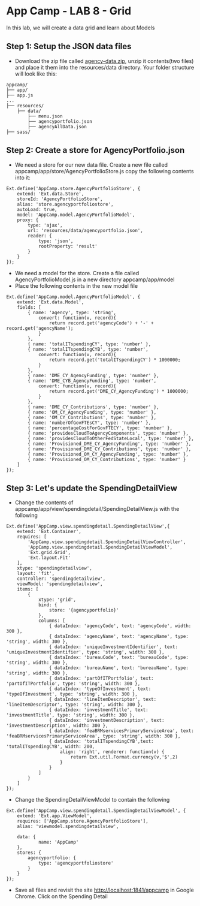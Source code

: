 # App Camp - LAB 8 - Grid

In this lab, we will create a data grid and learn about Models

## Step 1: Setup the JSON data files

* Download the zip file called [agency-data.zip](agency-data.zip), unzip it contents(two files) and place it them into the resources/data directory. Your folder structure will look like this:

```
appcamp/
├── app/
├── app.js
...
├── resources/
    ├── data/
        ├── menu.json
        ├── agencyportfolio.json
        ├── agencyAllData.json		
├── sass/
```

## Step 2: Create a store for AgencyPortfolio.json

* We need a store for our new data file. Create a new file called appcamp/app/store/AgencyPortfolioStore.js copy the following contents into it:

```
Ext.define('AppCamp.store.AgencyPortfolioStore', {
	extend: 'Ext.data.Store',
	storeId: 'AgencyPortfolioStore',
	alias: 'store.agencyportfoliostore',
	autoLoad: true,
	model: 'AppCamp.model.AgencyPortfolioModel',
	proxy: {
		type: 'ajax',
		url: 'resources/data/agencyportfolio.json',
		reader: {
			type: 'json',
			rootProperty: 'result'
		}
	}
});
```

* We need a model for the store. Create a file called AgencyPortfolioModel.js in a new directory appcamp/app/model
* Place the following contents in the new model file 
```
Ext.define('AppCamp.model.AgencyPortfolioModel', {
	extend: 'Ext.data.Model',
	fields: [
		{ name: 'agency', type: 'string',
			convert: function(v, record){
				return record.get('agencyCode') + '-' + record.get('agencyName');
			}
		},
		{ name: 'totalITspendingCY', type: 'number' }, 
		{ name: 'totalITspendingCYB', type: 'number',
			convert: function(v, record){
				return record.get('totalITspendingCY') * 1000000;
			}
		},
		{ name: 'DME_CY_AgencyFunding', type: 'number' }, 
		{ name: 'DME_CYB_AgencyFunding', type: 'number',
			convert: function(v, record){
				return record.get('DME_CY_AgencyFunding') * 1000000;
			}
		},
		{ name: 'DME_CY_Contributions', type: 'number' }, 
		{ name: 'OM_CY_AgencyFunding', type: 'number' }, 
		{ name: 'OM_CY_Contributions', type: 'number' }, 
		{ name: 'numberOfGovFTEsCY', type: 'number' }, 
		{ name: 'percentageCostForGovFTECY', type: 'number' }, 
		{ name: 'providesCloudToAgencyComponents', type: 'number' }, 
		{ name: 'providesCloudToOtherFedStateLocal', type: 'number' }, 
		{ name: 'Provisioned_DME_CY_AgencyFunding', type: 'number' }, 
		{ name: 'Provisioned_DME_CY_Contributions', type: 'number' }, 
		{ name: 'Provisioned_OM_CY_AgencyFunding', type: 'number' }, 
		{ name: 'Provisioned_OM_CY_Contributions', type: 'number' }
	]
});
``` 

## Step 3: Let's update the SpendingDetailView

* Change the contents of appcamp/app/view/spendingdetail/SpendingDetailView.js with the following

```
Ext.define('AppCamp.view.spendingdetail.SpendingDetailView',{
    extend: 'Ext.Container',
	requires: [
		'AppCamp.view.spendingdetail.SpendingDetailViewController',
		'AppCamp.view.spendingdetail.SpendingDetailViewModel',
		'Ext.grid.Grid',
		'Ext.layout.Fit'
	],
    xtype: 'spendingdetailview',
    layout: 'fit',
    controller: 'spendingdetailview',
    viewModel: 'spendingdetailview',    
    items: [
        {
            xtype: 'grid',
            bind: {
                store: '{agencyportfolio}'
            },
            columns: [
                { dataIndex: 'agencyCode', text: 'agencyCode', width: 300 },
                { dataIndex: 'agencyName', text: 'agencyName', type: 'string', width: 300 },
                { dataIndex: 'uniqueInvestmentIdentifier', text: 'uniqueInvestmentIdentifier', type: 'string', width: 300 },
                { dataIndex: 'bureauCode', text: 'bureauCode', type: 'string', width: 300 },
                { dataIndex: 'bureauName', text: 'bureauName', type: 'string', width: 300 },
                { dataIndex: 'partOfITPortfolio', text: 'partOfITPortfolio', type: 'string', width: 300 },
                { dataIndex: 'typeOfInvestment', text: 'typeOfInvestment', type: 'string', width: 300 },
                { dataIndex: 'lineItemDescriptor', text: 'lineItemDescriptor', type: 'string', width: 300 },
                { dataIndex: 'investmentTitle', text: 'investmentTitle', type: 'string', width: 300 },
                { dataIndex: 'investmentDescription', text: 'investmentDescription', width: 300 },
                { dataIndex: 'feaBRMservicesPrimaryServiceArea', text: 'feaBRMservicesPrimaryServiceArea', type: 'string', width: 300 },
                { dataIndex: 'totalITspendingCYB',text: 'totalITspendingCYB', width: 200, 
                    align: 'right', renderer: function(v) {
                        return Ext.util.Format.currency(v,'$',2)
                    }
                }
            ]
        }
    ]
});
```

* Change the SpendingDetailViewModel to contain the following
```
Ext.define('AppCamp.view.spendingdetail.SpendingDetailViewModel', {
	extend: 'Ext.app.ViewModel',
	requires: ['AppCamp.store.AgencyPortfolioStore'],
	alias: 'viewmodel.spendingdetailview',
		
	data: {
			name: 'AppCamp'
	},
    stores: {
        agencyportfolio: {
            type: 'agencyportfoliostore'
        }
    }
});
```

* Save all files and revisit the site [http://localhost:1841/appcamp](http://localhost:1841/appcamp/) in Google Chrome. Click on the Spending Detail
